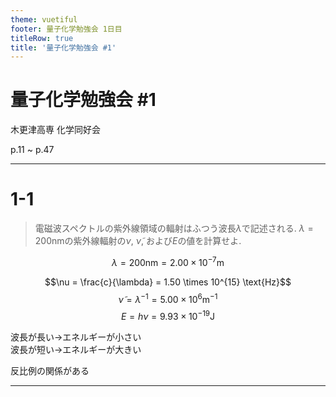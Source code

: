 ```yaml
---
theme: vuetiful
footer: 量子化学勉強会 1日目
titleRow: true
title: '量子化学勉強会 #1'
---
```


# 量子化学勉強会 #1

木更津高専 化学同好会

p.11 ~ p.47


---

# 1-1

> 電磁波スペクトルの紫外線領域の輻射はふつう波長$\lambda$で記述される. $\lambda=200\text{nm}$の紫外線輻射の$\nu$, $\tilde{\nu}$, および$E$の値を計算せよ.


$$\lambda = 200 \text{nm} =2.00 \times10^{-7} \text{m}$$

$$\nu = \frac{c}{\lambda} = 1.50 \times 10^{15} \text{Hz}$$
$$\tilde{\nu} = \lambda^{-1} = 5.00 \times 10^6 \text{m}^{-1}$$
$$E = h\nu = 9.93 \times 10^{-19} \text{J}$$

波長が長い→エネルギーが小さい  
波長が短い→エネルギーが大きい

反比例の関係がある

---


